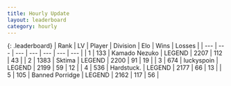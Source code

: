 ```yaml
---
title: Hourly Update
layout: leaderboard
category: hourly
---
```


{: .leaderboard}
| Rank | LV | Player | Division | Elo | Wins | Losses |
| --- | --- | --- | --- | --- | --- | --- |
| <span data-change="0">1</span> | 133 | <span title="ID: 665001">Kamado Nezuko</span> | LEGEND | <span data-change="7">2207</span> | <span data-change="1">112</span> | <span data-change="0">43</span> |
| <span data-change="1">2</span> | 1383 | <span title="ID: 353063">Sktima</span> | LEGEND | <span data-change="5">2200</span> | <span data-change="1">91</span> | <span data-change="0">19</span> |
| <span data-change="-1">3</span> | 674 | <span title="ID: 512212">luckyspoin</span> | LEGEND | <span data-change="0">2199</span> | <span data-change="0">59</span> | <span data-change="0">12</span> |
| <span data-change="0">4</span> | 536 | <span title="ID: 289238">Hardstuck.</span> | LEGEND | <span data-change="0">2177</span> | <span data-change="0">66</span> | <span data-change="0">13</span> |
| <span data-change="1">5</span> | 105 | <span title="ID: 659170">Banned Porridge</span> | LEGEND | <span data-change="0">2162</span> | <span data-change="0">117</span> | <span data-change="0">56</span> |